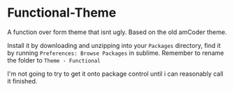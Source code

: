 # Functional-Theme

A function over form theme that isnt ugly. Based on the old amCoder theme.

Install it by downloading and unzipping into your `Packages` directory, find it by running `Preferences: Browse Packages` in sublime.
Remember to rename the folder to `Theme - Functional`

I'm not going to try to get it onto package control until i can reasonably call it finished.
